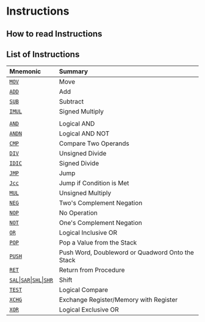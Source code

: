# Instructions
## How to read Instructions

## List of Instructions
| Mnemonic                                         | Summary                                          |
| :----------------------------------------------- | :----------------------------------------------- |
| [`MOV`](mov.md)                                  | Move                                             |
| [`ADD`](add.md)                                  | Add                                              |
| [`SUB`](sub.md)                                  | Subtract                                         |
| [`IMUL`](imul.md)                                | Signed Multiply                                  |
|                                                  |                                                  |
| [`AND`](and.md)                                  | Logical AND                                      |
| [`ANDN`](andn.md)                                | Logical AND NOT                                  |
| [`CMP`](cmp.md)                                  | Compare Two Operands                             |
| [`DIV`](div.md)                                  | Unsigned Divide                                  |
| [`IDIC`](idiv.md)                                | Signed Divide                                    |
| [`JMP`](jmp.md)                                  | Jump                                             |
| [`Jcc`](jcc.md)                                  | Jump if Condition is Met                         |
| [`MUL`](mul.md)                                  | Unsigned Multiply                                |
| [`NEG`](neg.md)                                  | Two's Complement Negation                        |
| [`NOP`](nop.md)                                  | No Operation                                     |
| [`NOT`](not.md)                                  | One's Complement Negation                        |
| [`OR`](or.md)                                    | Logical Inclusive OR                             |
| [`POP`](pop.md)                                  | Pop a Value from the Stack                       |
| [`PUSH`](push.md)                                | Push Word, Doubleword or Quadword Onto the Stack |
| [`RET`](ret.md)                                  | Return from Procedure                            |
| [`SAL`\|`SAR`\|`SHL`\|`SHR`](sal,sar,shl,shr.md) | Shift                                            |
| [`TEST`](test.md)                                | Logical Compare                                  |
| [`XCHG`](xchg.md)                                | Exchange Register/Memory with Register           |
| [`XOR`](xor.md)                                  | Logical Exclusive OR                             |


























